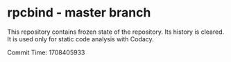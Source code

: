 # rpcbind - master branch

This repository contains frozen state of the repository.
Its history is cleared. It is used only for static code
analysis with Codacy.

Commit Time: 1708405933
